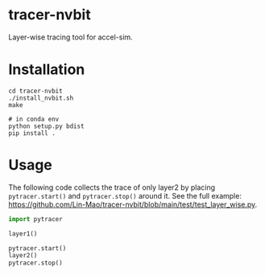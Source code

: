 # tracer-nvbit

Layer-wise tracing tool for accel-sim.

# Installation

```shell
cd tracer-nvbit
./install_nvbit.sh
make

# in conda env
python setup.py bdist
pip install .
```

# Usage

The following code collects the trace of only layer2 by placing `pytracer.start()` and `pytracer.stop()` around it. See the full example: https://github.com/Lin-Mao/tracer-nvbit/blob/main/test/test_layer_wise.py.

```python
import pytracer

layer1()

pytracer.start()
layer2()
pytracer.stop()
```


